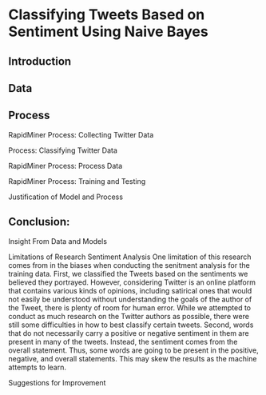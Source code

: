 # Classifying Tweets Based on Sentiment Using Naive Bayes 
## Introduction









## Data 






 
## Process
RapidMiner Process: Collecting Twitter Data 



Process: Classifying Twitter Data 



RapidMiner Process: Process Data 


RapidMiner Process: Training and Testing 


Justification of Model and Process 



## Conclusion: 
Insight From Data and Models



Limitations of Research
Sentiment Analysis 
One limitation of this research comes from in the biases when conducting the senitment analysis for the training data. First, we classified the Tweets based on the sentiments we believed they portrayed. However, considering Twitter is an online platform that contains various kinds of opinions, including satirical ones that would not easily be understood without understanding the goals of the author of the Tweet, there is plenty of room for human error. While we attempted to conduct as much research on the Twitter authors as possible, there were still some difficulties in how to best classify certain tweets. Second, words that do not necessarily carry a positive or negative sentiment in them are present in many of the tweets. Instead, the sentiment comes from the overall statement. Thus, some words are going to be present in the positive, negative, and overall statements. This may skew the results as the machine attempts to learn. 





Suggestions for Improvement 

